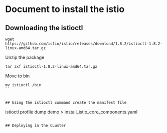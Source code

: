 # Document to install the istio


## Downloading the istioctl 

```
wget 
https://github.com/istio/istio/releases/download/1.8.2/istioctl-1.8.2-linux-amd64.tar.gz
```
Unzip the package

```
tar zxf istioctl-1.8.2-linux-amd64.tar.gz 
```
Move to bin

```
mv istioctl /bin
``


## Using the istioctl command create the manifest file

```
istioctl profile dump demo > install_istio_core_components.yaml

```

## Deploying in the CLuster